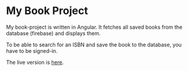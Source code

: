 # My Book Project

My book-project is written in Angular. It fetches all saved books from the database (firebase) and displays them.

To be able to search for an ISBN and save the book to the database, you have to be signed-in.

The live version is [here](https://ng-book-project-95f68.web.app/).

